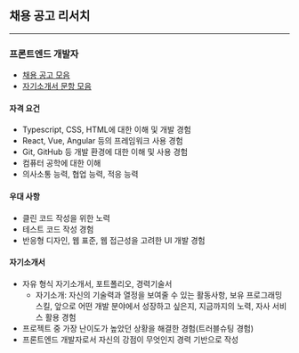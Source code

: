## 채용 공고 리서치

---

### 프론트엔드 개발자

- [채용 공고 모음](https://github.com/larkmoon/Job-search/blob/master/Job%20search.md)
- [자기소개서 문항 모음](https://github.com/larkmoon/Job-search/blob/master/Job%20Application%20Questions_Front-end.md)



#### 자격 요건

- Typescript, CSS, HTML에 대한 이해 및 개발 경험
- React, Vue, Angular 등의 프레임워크 사용 경험
- Git, GitHub 등 개발 환경에 대한 이해 및 사용 경험
- 컴퓨터 공학에 대한 이해
- 의사소통 능력, 협업 능력, 적응 능력



#### 우대 사항

- 클린 코드 작성을 위한 노력
- 테스트 코드 작성 경험
- 반응형 디자인, 웹 표준, 웹 접근성을 고려한 UI 개발 경험



#### 자기소개서 

- 자유 형식 자기소개서, 포트폴리오, 경력기술서
  - 자기소개: 자신의 기술력과 열정을 보여줄 수 있는 활동사항, 보유 프로그래밍 스킬, 앞으로 어떤 개발 분야에서 성장하고 싶은지, 지금까지의 노력, 자사 서비스 활용 경험
- 프로젝트 중 가장 난이도가 높았던 상황을 해결한 경험(트러블슈팅 경험)
- 프론트엔드 개발자로서 자신의 강점이 무엇인지 경력 기반으로 작성

